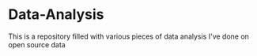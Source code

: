# Data-Analysis
This is a repository filled with various pieces of data analysis I've done on open source data 
